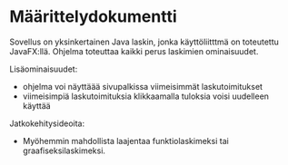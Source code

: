 # Määrittelydokumentti

Sovellus on yksinkertainen Java laskin, jonka käyttöliitttmä on toteutettu JavaFX:llä.
Ohjelma toteuttaa kaikki perus laskimien ominaisuudet.

Lisäominaisuudet:
- ohjelma voi näyttäää sivupalkissa viimeisimmät laskutoimitukset
- viimeisimpiä laskutoimituksia klikkaamalla tuloksia voisi uudelleen käyttää

Jatkokehitysideoita:
- Myöhemmin mahdollista laajentaa funktiolaskimeksi tai graafiseksilaskimeksi.